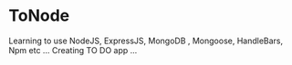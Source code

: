 # ToNode
Learning to use NodeJS, ExpressJS, MongoDB , Mongoose, HandleBars, Npm etc ... Creating TO DO app ...
